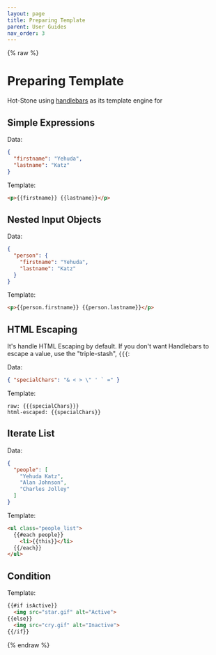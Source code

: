 ```yaml
---
layout: page
title: Preparing Template
parent: User Guides
nav_order: 3
---
```


{% raw %}

# Preparing Template

Hot-Stone using [handlebars](http://handlebarsjs.com/) as its template engine for 


## Simple Expressions

Data:
```json
{
  "firstname": "Yehuda",
  "lastname": "Katz"
}
```

Template:
```html
<p>{{firstname}} {{lastname}}</p>
```


## Nested Input Objects

Data:
```json
{
  "person": {
    "firstname": "Yehuda",
    "lastname": "Katz"
  }
}
```

Template:
```html
<p>{{person.firstname}} {{person.lastname}}</p>
```

## HTML Escaping

It's handle HTML Escaping by default. If you don't want Handlebars to escape a value, use the "triple-stash", `{{{`:

Data:
```json
{ "specialChars": "& < > \" ' ` =" }
```

Template:
```
raw: {{{specialChars}}}
html-escaped: {{specialChars}}
```


## Iterate List

Data:
```json
{
  "people": [
    "Yehuda Katz",
    "Alan Johnson",
    "Charles Jolley"
  ]
}
```

Template:
```html
<ul class="people_list">
  {{#each people}}
    <li>{{this}}</li>
  {{/each}}
</ul>
```

## Condition

Template:
```html
{{#if isActive}}
  <img src="star.gif" alt="Active">
{{else}}
  <img src="cry.gif" alt="Inactive">
{{/if}}
```


{% endraw %}